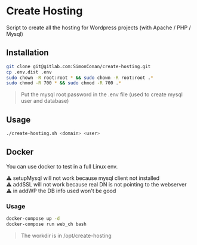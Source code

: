# Create Hosting

Script to create all the hosting for Wordpress projects (with Apache / PHP / Mysql)

## Installation

```bash
git clone git@gitlab.com:SimonConan/create-hosting.git
cp .env.dist .env
sudo chown -R root:root * && sudo chown -R root:root .*
sudo chmod -R 700 * && sudo chmod -R 700 .*
```

> Put the mysql root password in the .env file (used to create mysql user and database)


## Usage

```bash
./create-hosting.sh <domain> <user>
```

## Docker

You can use docker to test in a full Linux env.

:warning: setupMysql will not work because mysql client not installed\
:warning: addSSL will not work because real DN is not pointing to the webserver\
:warning: in addWP the DB info used won't be good

### Usage
```bash
docker-compose up -d
docker-compose run web_ch bash
```

> The workdir is in /opt/create-hosting